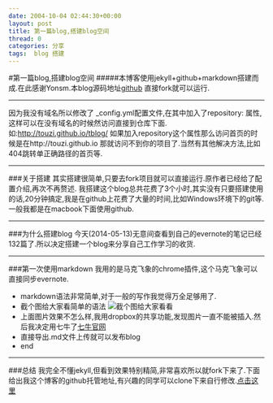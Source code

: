 ```yaml
---
date: 2004-10-04 02:44:30+00:00
layout: post
title: 第一篇blog,搭建blog空间
thread: 0
categories: 分享
tags:  blog 搭建
---
```

#第一篇blog,搭建blog空间
#####本博客使用jekyll+github+markdown搭建而成.在此感谢Yonsm.本blog源码地址[github](https://github.com/touzi/tblog) 直接fork就可以运行.
***
因为我没有域名所以修改了 _config.yml配置文件,在其中加入了repository: 属性,这样可以在没有域名的时候然访问直接到仓库下面.如:http://touzi.github.io/tblog/ 如果加入repository这个属性那么访问首页的时候是在http://touzi.github.io 那就访问不到你的项目了.当然有其他解决方法,比如404跳转单正确路径的首页等.
***
###关于搭建
其实搭建很简单,只要去fork项目就可以直接运行.原作者已经给了配置介绍,再次不再赘述.
我搭建这个blog总共花费了3个小时,其实没有只要搭建使用的话,20分钟搞定,我是在github上花费了大量的时间,比如Windows环境下的git等.一般我都是在macbook下面使用github.
***
###为什么搭建blog
今天(2014-05-13)无意间查看到自己的evernote的笔记已经132篇了.所以决定搭建一个blog来分享自己工作学习的收货.
***
###第一次使用markdown
我用的是马克飞象的chrome插件,这个马克飞象可以直接同步evernote.
* markdown语法非常简单,对于一般的写作我觉得万全足够用了.
* 截个图给大家看简单的语法
  ![截个图给大家看看](http://tblogmarkdown.qiniudn.com/20140513165053.jpg)
* 上面图片效果不怎么样,我用dropbox的共享功能,发现图片一直不能被插入.然后我决定用七牛了[七牛官网](https://portal.qiniu.com/signup?code=3ll21nl4v4hua)
* 直接导出.md文件上传就可以发布blog
* end

***
###总结
我完全不懂jekyll,但看到效果特别精简,非常喜欢所以就fork下来了.下面给出我这个博客的github托管地址,有兴趣的同学可以clone下来自行修改.[点击这里](https://github.com/touzi/tblog) 
